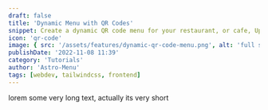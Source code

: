 ```yaml
---
draft: false
title: 'Dynamic Menu with QR Codes'
snippet: Create a dynamic QR code menu for your restaurant, or cafe, Update your menu in real-time and let your customers scan the QR code to view it. It's that simple!.
icon: 'qr-code'
image: { src: '/assets/features/dynamic-qr-code-menu.png', alt: 'full stack web development' }
publishDate: '2022-11-08 11:39'
category: 'Tutorials'
author: 'Astro-Menu'
tags: [webdev, tailwindcss, frontend]
---
```


lorem some very long text, actually its very short
